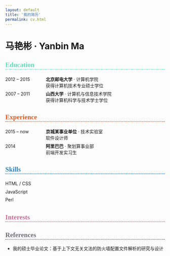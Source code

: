 ```yaml
---
layout: default
title: '我的简历'
permalink: cv.html
---
```


<style>
  /* Style of section table */
  .section-table {
    display: table;
    width: 100%;
  }
  .section-row {
    display: table-row;
  }
  .col-left, .col-right {
    display: table-cell;
    padding: .2em 0;
  }
  .col-left {
    width: 8rem;
  }
  .section-heading {
    font-family: 'icomoon' !important;
    border-bottom: 2px dotted;
  }
  .section-skills .skill-icon {
    font-size: 1.2em;
    font-family: 'icomoon' !important;
    color: #2C82C9;
  }
  .section-skills .skill-icon.skill-on:before {
    content: "\e9d9";
  }
  .section-skills .skill-icon.skill-ff:before {
    content: "\e9d7";
  }
</style>


<div class="page">
  <h1 class="page-title">马艳彬 &middot; Yanbin Ma</h1>
  <!-- <p class="lead"></p> -->

  <h2 id="section-1" class="section-heading" style="color: #64DDBB">Education</h2>
  <div class="section-table">
    <div class="section-row">
      <div class="col-left">2012 &ndash; 2015</div>
      <div class="col-right"><strong>北京邮电大学</strong> &middot; 计算机学院<br>获得计算机技术专业硕士学位</div>
    </div>
    <div class="section-row">
      <div class="col-left">2007 &ndash; 2011</div>
      <div class="col-right"><strong>山西大学</strong> &middot; 计算机与信息技术学院<br>获得计算机科学与技术学士学位</div>
    </div>
  </div>
  <h2 id="section-2" class="section-heading" style="color: #E75926">Experience</h2>
  <div class="section-table">
    <div class="section-row">
      <div class="col-left">2015 &ndash; now</div>
      <div class="col-right"><strong>京城某事业单位</strong> &middot; 技术实验室<br>软件设计师</div>
    </div>
    <div class="section-row">
      <div class="col-left">2014</div>
      <div class="col-right"><strong>阿里巴巴</strong> &middot; 聚划算事业部<br>前端开发实习生</div>
    </div>
  </div>
  <h2 id="section-3" class="section-heading" style="color: #2C82C9">Skills</h2>
  <div class="section-table section-skills">
    <div class="section-row">
      <div class="col-left">HTML / CSS</div>
      <div class="col-right"><span class="skill-icon skill-on"></span><span class="skill-icon skill-on"></span><span class="skill-icon skill-on"></span><span class="skill-icon skill-on"></span><span class="skill-icon skill-on"></span><span class="skill-icon skill-off"></span></div>
    </div>
    <div class="section-row">
      <div class="col-left">JavaScript</div>
      <div class="col-right"><span class="skill-icon skill-on"></span><span class="skill-icon skill-on"></span><span class="skill-icon skill-on"></span><span class="skill-icon skill-on"></span><span class="skill-icon skill-off"></span><span class="skill-icon skill-off"></span></div>
    </div>
    <div class="section-row">
      <div class="col-left">Perl</div>
      <div class="col-right"><span class="skill-icon skill-on"></span><span class="skill-icon skill-on"></span><span class="skill-icon skill-on"></span><span class="skill-icon skill-off"></span><span class="skill-icon skill-off"></span><span class="skill-icon skill-off"></span></div>
    </div>
  </div>
  <h2 id="section-4" class="section-heading" style="color: #CD6B97">Interests</h2>
  <h2 id="section-5" class="section-heading" style="color: #706F77">References</h2>
  <ul>
    <li>我的硕士毕业论文：基于上下文无关文法的防火墙配置文件解析的研究与设计</li>
  </ul>
</div>
